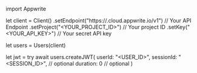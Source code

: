 import Appwrite

let client = Client()
    .setEndpoint("https://<REGION>.cloud.appwrite.io/v1") // Your API Endpoint
    .setProject("<YOUR_PROJECT_ID>") // Your project ID
    .setKey("<YOUR_API_KEY>") // Your secret API key

let users = Users(client)

let jwt = try await users.createJWT(
    userId: "<USER_ID>",
    sessionId: "<SESSION_ID>", // optional
    duration: 0 // optional
)

